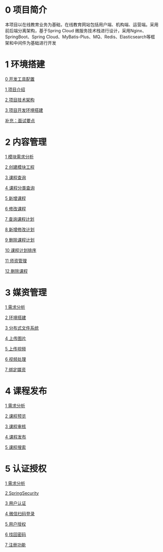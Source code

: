 # 0 项目简介

本项目以在线教育业务为基础，在线教育网站包括用户端、机构端、运营端。采用前后端分离架构，基于Spring Cloud 微服务技术栈进行设计，采用Nginx、SpringBoot、Spring Cloud、MyBatis-Plus、MQ、Redis、Elasticsearch等框架和中间件为基础进行开发

# 1 环境搭建

[0 开发工具配置](https://gitee.com/cyanzzy/online-education/blob/master/doc/1%20%E9%A1%B9%E7%9B%AE%E7%8E%AF%E5%A2%83%E6%90%AD%E5%BB%BA/%E5%9C%A8%E7%BA%BF%E6%95%99%E8%82%B2%E9%A1%B9%E7%9B%AE%E5%BC%80%E5%8F%91%E5%B7%A5%E5%85%B7%E9%85%8D%E7%BD%AEv1.0.pdf)

[1 项目介绍](https://gitee.com/cyanzzy/online-education/blob/master/doc/1%20%E9%A1%B9%E7%9B%AE%E7%8E%AF%E5%A2%83%E6%90%AD%E5%BB%BA/1%20%E9%A1%B9%E7%9B%AE%E4%BB%8B%E7%BB%8D.md)

[2 项目技术架构](https://gitee.com/cyanzzy/online-education/blob/master/doc/1%20%E9%A1%B9%E7%9B%AE%E7%8E%AF%E5%A2%83%E6%90%AD%E5%BB%BA/2%20%E9%A1%B9%E7%9B%AE%E6%8A%80%E6%9C%AF%E6%9E%B6%E6%9E%84.md)

[3 项目开发环境搭建](https://gitee.com/cyanzzy/online-education/blob/master/doc/1%20%E9%A1%B9%E7%9B%AE%E7%8E%AF%E5%A2%83%E6%90%AD%E5%BB%BA/3%20%E9%A1%B9%E7%9B%AE%E5%BC%80%E5%8F%91%E7%8E%AF%E5%A2%83%E6%90%AD%E5%BB%BA.md)

[补充：面试要点](https://gitee.com/cyanzzy/online-education/blob/master/doc/%E8%A1%A5%E5%85%85%EF%BC%9A%E9%9D%A2%E8%AF%95%E8%A6%81%E7%82%B9.md)

# 2 内容管理
[1 模块需求分析](https://gitee.com/cyanzzy/online-education/blob/master/doc/2%20%E5%86%85%E5%AE%B9%E7%AE%A1%E7%90%86/1%20%E6%A8%A1%E5%9D%97%E9%9C%80%E6%B1%82%E5%88%86%E6%9E%90.md)

[2 创建模块工程](https://gitee.com/cyanzzy/online-education/blob/master/doc/2%20%E5%86%85%E5%AE%B9%E7%AE%A1%E7%90%86/2%20%E5%88%9B%E5%BB%BA%E6%A8%A1%E5%9D%97%E5%B7%A5%E7%A8%8B.md)

[3 课程查询](https://gitee.com/cyanzzy/online-education/blob/master/doc/2%20%E5%86%85%E5%AE%B9%E7%AE%A1%E7%90%86/3%20%E8%AF%BE%E7%A8%8B%E6%9F%A5%E8%AF%A2.md)

[4 课程分类查询]()

[5 新增课程]()

[6 修改课程]()

[7 查询课程计划]()

[8 新增修改计划]()

[9 删除课程计划]()

[10 课程计划排序]()

[11 师资管理]()

[12 删除课程]()

# 3 媒资管理

[1 需求分析]()

[2 环境搭建]()

[3 分布式文件系统]()

[4 上传图片]()

[5 上传视频]()

[6 视频处理]()

[7 绑定媒资]()

# 4 课程发布

[1 需求分析]()

[2 课程预览]()

[3 课程审核]()

[4 课程发布]()

[5 课程搜索]()

# 5 认证授权

[1 需求分析]()

[2 SpringSecurity]()

[3 用户认证]()

[4 微信扫码登录]()

[5 用户授权]()

[6 找回密码]()

[7 注册功能]()
